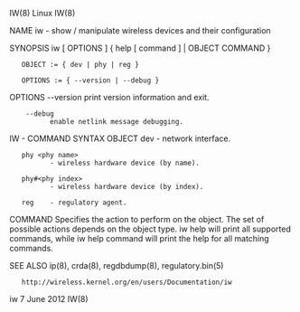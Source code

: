 IW(8)                               Linux                               IW(8)

NAME
       iw - show / manipulate wireless devices and their configuration

SYNOPSIS
       iw [ OPTIONS ] { help [ command ] | OBJECT COMMAND }

       OBJECT := { dev | phy | reg }

       OPTIONS := { --version | --debug }

OPTIONS
        --version
              print version information and exit.

        --debug
              enable netlink message debugging.

IW - COMMAND SYNTAX
   OBJECT
       dev <interface name>
              - network interface.

       phy <phy name>
              - wireless hardware device (by name).

       phy#<phy index>
              - wireless hardware device (by index).

       reg    - regulatory agent.

   COMMAND
       Specifies the action to perform on the object.  The set of possible
       actions depends on the object type.  iw help will print all supported
       commands, while iw help command will print the help for all matching
       commands.

SEE ALSO
       ip(8), crda(8), regdbdump(8), regulatory.bin(5)

       http://wireless.kernel.org/en/users/Documentation/iw

iw                               7 June 2012                            IW(8)
